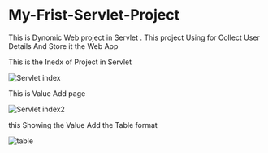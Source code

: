 # My-Frist-Servlet-Project



This is Dynomic Web project in Servlet .
This project Using for Collect User Details And Store it the Web App 


This is the Inedx of Project in Servlet

![Servlet index](https://user-images.githubusercontent.com/116792869/204207665-90f152ca-e11a-445c-9f4f-852b24baa6ca.png)


This is Value Add page


![Servlet index2](https://user-images.githubusercontent.com/116792869/204207851-7b38248f-3c85-4cda-914d-bc3355dfaff5.png)



this Showing the Value Add the Table format



![table](https://user-images.githubusercontent.com/116792869/204208020-5a2e8412-827f-415c-8f91-8db8ec0c719c.png)






